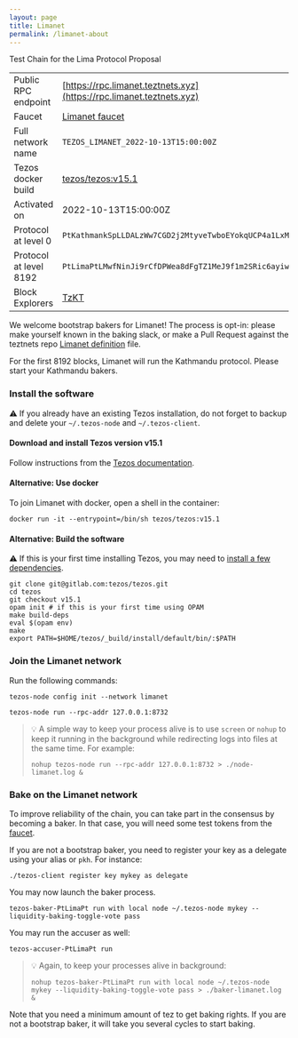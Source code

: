 ```yaml
---
layout: page
title: Limanet
permalink: /limanet-about
---
```


Test Chain for the Lima Protocol Proposal

| | |
|-------|---------------------|
| Public RPC endpoint | [https://rpc.limanet.teztnets.xyz](https://rpc.limanet.teztnets.xyz) |
| Faucet | [Limanet faucet](https://faucet.limanet.teztnets.xyz) |
| Full network name | `TEZOS_LIMANET_2022-10-13T15:00:00Z` |
| Tezos docker build | [tezos/tezos:v15.1](https://hub.docker.com/r/tezos/tezos/tags?page=1&ordering=last_updated&name=v15.1) |
| Activated on | 2022-10-13T15:00:00Z |
| Protocol at level 0 |  `PtKathmankSpLLDALzWw7CGD2j2MtyveTwboEYokqUCP4a1LxMg` |
| Protocol at level 8192 |  `PtLimaPtLMwfNinJi9rCfDPWea8dFgTZ1MeJ9f1m2SRic6ayiwW` |
| Block Explorers | [TzKT](https://limanet.tzkt.io) |


We welcome bootstrap bakers for Limanet! The process is opt-in: please make yourself known in the baking slack, or make a Pull Request against the teztnets repo [Limanet definition](https://github.com/oxheadalpha/teztnets/blob/main/limanet/values.yaml) file.

For the first 8192 blocks, Limanet will run the Kathmandu protocol. Please start your Kathmandu bakers.


### Install the software

⚠️  If you already have an existing Tezos installation, do not forget to backup and delete your `~/.tezos-node` and `~/.tezos-client`.


#### Download and install Tezos version v15.1

Follow instructions from the [Tezos documentation](https://tezos.gitlab.io/introduction/howtoget.html#installing-binaries).


#### Alternative: Use docker

To join Limanet with docker, open a shell in the container:

```
docker run -it --entrypoint=/bin/sh tezos/tezos:v15.1
```

#### Alternative: Build the software

⚠️  If this is your first time installing Tezos, you may need to [install a few dependencies](https://tezos.gitlab.io/introduction/howtoget.html#setting-up-the-development-environment-from-scratch).

```
git clone git@gitlab.com:tezos/tezos.git
cd tezos
git checkout v15.1
opam init # if this is your first time using OPAM
make build-deps
eval $(opam env)
make
export PATH=$HOME/tezos/_build/install/default/bin/:$PATH
```

### Join the Limanet network

Run the following commands:

```
tezos-node config init --network limanet

tezos-node run --rpc-addr 127.0.0.1:8732
```

> 💡 A simple way to keep your process alive is to use `screen` or `nohup` to keep it running in the background while redirecting logs into files at the same time. For example:
>
> ```bash=13
> nohup tezos-node run --rpc-addr 127.0.0.1:8732 > ./node-limanet.log &
> ```


### Bake on the Limanet network

To improve reliability of the chain, you can take part in the consensus by becoming a baker. In that case, you will need some test tokens from the [faucet](https://faucet.limanet.teztnets.xyz).

If you are not a bootstrap baker, you need to register your key as a delegate using your alias or `pkh`. For instance:
```bash=2
./tezos-client register key mykey as delegate
```

You may now launch the baker process.
```bash=3
tezos-baker-PtLimaPt run with local node ~/.tezos-node mykey --liquidity-baking-toggle-vote pass
```

You may run the accuser as well:
```bash=3
tezos-accuser-PtLimaPt run
```

> 💡 Again, to keep your processes alive in background:
>
> ```bash=4
> nohup tezos-baker-PtLimaPt run with local node ~/.tezos-node mykey --liquidity-baking-toggle-vote pass > ./baker-limanet.log &
> ```

Note that you need a minimum amount of tez to get baking rights. If you are not a bootstrap baker, it will take you several cycles to start baking.


